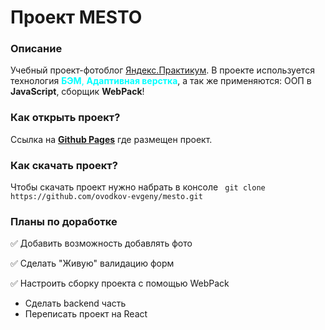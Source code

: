 # Проект MESTO


### Описание
Учебный проект-фотоблог [Яндекс.Практикум](https://practicum.yandex.ru/). В проекте используется технология <span style="color:aqua">__БЭМ__, __Адаптивная верстка__</span>, а так же применяются: ООП в __JavaScript__, сборщик __WebPack__!


### Как открыть проект?

Ссылка на __[Github Pages](https://ovodkov-evgeny.github.io/mesto/)__ где размещен проект.


### Как скачать проект?

Чтобы скачать проект нужно набрать в консоле ``` git clone https://github.com/ovodkov-evgeny/mesto.git```


### Планы по доработке

✅ Добавить возможность добавлять фото

✅ Сделать "Живую" валидацию форм

✅ Настроить сборку проекта с помощью WebPack
* Сделать backend часть
* Переписать проект на React

